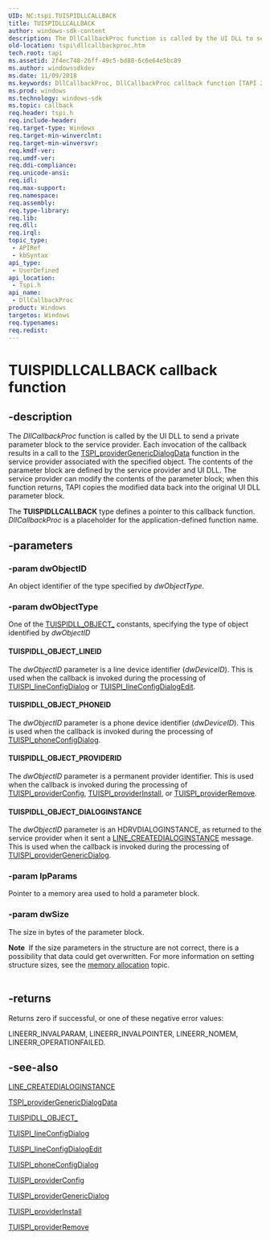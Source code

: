 ```yaml
---
UID: NC:tspi.TUISPIDLLCALLBACK
title: TUISPIDLLCALLBACK
author: windows-sdk-content
description: The DllCallbackProc function is called by the UI DLL to send a private parameter block to the service provider.
old-location: tspi\dllcallbackproc.htm
tech.root: tapi
ms.assetid: 2f4ec748-26ff-49c5-bd88-6c6e64e5bc89
ms.author: windowssdkdev
ms.date: 11/09/2018
ms.keywords: DllCallbackProc, DllCallbackProc callback function [TAPI 2.2], TUISPIDLLCALLBACK, TUISPIDLLCALLBACK callback, _tspi_tuispidllcallback, tspi.dllcallbackproc, tspi.tuispidllcallback, tspi/DllCallbackProc
ms.prod: windows
ms.technology: windows-sdk
ms.topic: callback
req.header: tspi.h
req.include-header: 
req.target-type: Windows
req.target-min-winverclnt: 
req.target-min-winversvr: 
req.kmdf-ver: 
req.umdf-ver: 
req.ddi-compliance: 
req.unicode-ansi: 
req.idl: 
req.max-support: 
req.namespace: 
req.assembly: 
req.type-library: 
req.lib: 
req.dll: 
req.irql: 
topic_type:
 - APIRef
 - kbSyntax
api_type:
 - UserDefined
api_location:
 - Tspi.h
api_name:
 - DllCallbackProc
product: Windows
targetos: Windows
req.typenames: 
req.redist: 
---
```


# TUISPIDLLCALLBACK callback function


## -description


The <i>DllCallbackProc</i> 
function is called by the UI DLL to send a private parameter block to the service provider. Each invocation of the callback results in a call to the 
<a href="https://msdn.microsoft.com/f48d1995-c775-4ae6-9af8-5f5f5c4f4ebe">TSPI_providerGenericDialogData</a> function in the service provider associated with the specified object. The contents of the parameter block are defined by the service provider and UI DLL. The service provider can modify the contents of the parameter block; when this function returns, TAPI copies the modified data back into the original UI DLL parameter block.

The <b>TUISPIDLLCALLBACK</b> type defines a pointer to this callback function. <i>DllCallbackProc</i> is a placeholder for the application-defined function name.


## -parameters




### -param dwObjectID

An object identifier of the type specified by <i>dwObjectType</i>.


### -param dwObjectType

One of the 
<a href="https://msdn.microsoft.com/bc0f876d-2443-4c3c-b723-3f82dc6bf849">TUISPIDLL_OBJECT_</a> constants, specifying the type of object identified by <i>dwObjectID</i>





#### TUISPIDLL_OBJECT_LINEID

The <i>dwObjectID</i> parameter is a line device identifier (<i>dwDeviceID</i>). This is used when the callback is invoked during the processing of 
<a href="https://msdn.microsoft.com/405af7aa-eb0b-49a1-9712-2f86357fc720">TUISPI_lineConfigDialog</a> or 
<a href="https://msdn.microsoft.com/05169974-31f3-445b-b55f-5931bace6505">TUISPI_lineConfigDialogEdit</a>.



#### TUISPIDLL_OBJECT_PHONEID

The <i>dwObjectID</i> parameter is a phone device identifier (<i>dwDeviceID</i>). This is used when the callback is invoked during the processing of 
<a href="https://msdn.microsoft.com/6bdd4206-0028-43f0-8da8-2fc11779f7d2">TUISPI_phoneConfigDialog</a>.



#### TUISPIDLL_OBJECT_PROVIDERID

The <i>dwObjectID</i> parameter is a permanent provider identifier. This is used when the callback is invoked during the processing of 
<a href="https://msdn.microsoft.com/9730f61a-8da7-4693-9fd2-94650e36ce8a">TUISPI_providerConfig</a>, 
<a href="https://msdn.microsoft.com/4b133336-7cd1-4af4-bc8d-4defce97559d">TUISPI_providerInstall</a>, or 
<a href="https://msdn.microsoft.com/217d1f40-7f3f-49a0-b29e-e2da85ba47f1">TUISPI_providerRemove</a>.



#### TUISPIDLL_OBJECT_DIALOGINSTANCE

The <i>dwObjectID</i> parameter is an HDRVDIALOGINSTANCE, as returned to the service provider when it sent a 
<a href="https://msdn.microsoft.com/5a7e34bc-1dc3-40c4-b07e-de5b88cbcd75">LINE_CREATEDIALOGINSTANCE</a> message. This is used when the callback is invoked during the processing of 
<a href="https://msdn.microsoft.com/2615ad41-b9bb-4bd4-9cfa-26b3c3336bee">TUISPI_providerGenericDialog</a>.


### -param lpParams

Pointer to a memory area used to hold a parameter block.


### -param dwSize

The size in bytes of the parameter block. 




<div class="alert"><b>Note</b>  If the size parameters in the structure are not correct, there is a possibility that data could get overwritten. For more information on setting structure sizes, see the 
<a href="https://msdn.microsoft.com/61313fe3-74a1-4195-b5af-37463dad02c1">memory allocation</a> topic. </div>
<div> </div>

## -returns



Returns zero if successful, or one of these negative error values:

LINEERR_INVALPARAM, LINEERR_INVALPOINTER, LINEERR_NOMEM, LINEERR_OPERATIONFAILED.




## -see-also




<a href="https://msdn.microsoft.com/5a7e34bc-1dc3-40c4-b07e-de5b88cbcd75">LINE_CREATEDIALOGINSTANCE</a>



<a href="https://msdn.microsoft.com/f48d1995-c775-4ae6-9af8-5f5f5c4f4ebe">TSPI_providerGenericDialogData</a>



<a href="https://msdn.microsoft.com/bc0f876d-2443-4c3c-b723-3f82dc6bf849">TUISPIDLL_OBJECT_</a>



<a href="https://msdn.microsoft.com/405af7aa-eb0b-49a1-9712-2f86357fc720">TUISPI_lineConfigDialog</a>



<a href="https://msdn.microsoft.com/05169974-31f3-445b-b55f-5931bace6505">TUISPI_lineConfigDialogEdit</a>



<a href="https://msdn.microsoft.com/6bdd4206-0028-43f0-8da8-2fc11779f7d2">TUISPI_phoneConfigDialog</a>



<a href="https://msdn.microsoft.com/9730f61a-8da7-4693-9fd2-94650e36ce8a">TUISPI_providerConfig</a>



<a href="https://msdn.microsoft.com/2615ad41-b9bb-4bd4-9cfa-26b3c3336bee">TUISPI_providerGenericDialog</a>



<a href="https://msdn.microsoft.com/4b133336-7cd1-4af4-bc8d-4defce97559d">TUISPI_providerInstall</a>



<a href="https://msdn.microsoft.com/217d1f40-7f3f-49a0-b29e-e2da85ba47f1">TUISPI_providerRemove</a>
 

 

